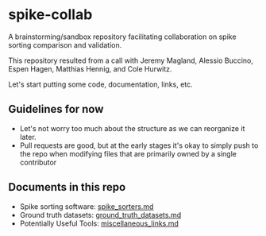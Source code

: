 # spike-collab

A brainstorming/sandbox repository facilitating collaboration on spike sorting comparison and validation.

This repository resulted from a call with Jeremy Magland, Alessio Buccino, Espen Hagen, Matthias Hennig, and Cole Hurwitz.

Let's start putting some code, documentation, links, etc.

## Guidelines for now

* Let's not worry too much about the structure as we can reorganize it later.
* Pull requests are good, but at the early stages it's okay to simply push to the repo when modifying files that are primarily owned by a single contributor

## Documents in this repo

* Spike sorting software: [spike_sorters.md](docs/spike_sorters.md)
* Ground truth datasets: [ground_truth_datasets.md](docs/ground_truth_datasets.md)
* Potentially Useful Tools: [miscellaneous_links.md](docs/miscellaneous_links.md)
